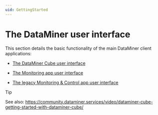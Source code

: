 ```yaml
---
uid: GettingStarted
---
```


# The DataMiner user interface

This section details the basic functionality of the main DataMiner client applications:

- [The DataMiner Cube user interface](xref:The_DataMiner_Cube_user_interface)

- [The Monitoring app user interface](xref:The_Monitoring_app_user_interface)

- [The legacy Monitoring & Control app user interface](xref:The_legacy_Monitoring_Control_app_user_interface#the-legacy-monitoring--control-app-user-interface)

> [!TIP]
> See also:
> <https://community.dataminer.services/video/dataminer-cube-getting-started-with-dataminer-cube/>
